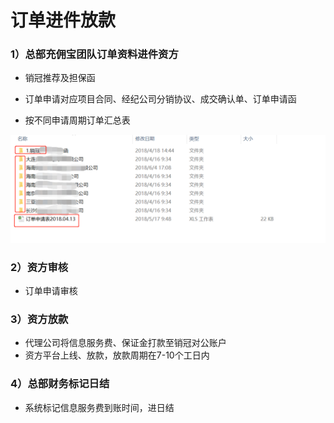 # 订单进件放款

### 1）总部充佣宝团队订单资料进件资方

* 销冠推荐及担保函
* 订单申请对应项目合同、经纪公司分销协议、成交确认单、订单申请函

* 按不同申请周期订单汇总表

![](/assets/import.png订单1)

### 2）资方审核

* 订单申请审核

### 3）资方放款

* 代理公司将信息服务费、保证金打款至销冠对公账户
* 资方平台上线、放款，放款周期在7-10个工日内

### 4）总部财务标记日结

* 系统标记信息服务费到账时间，进日结



